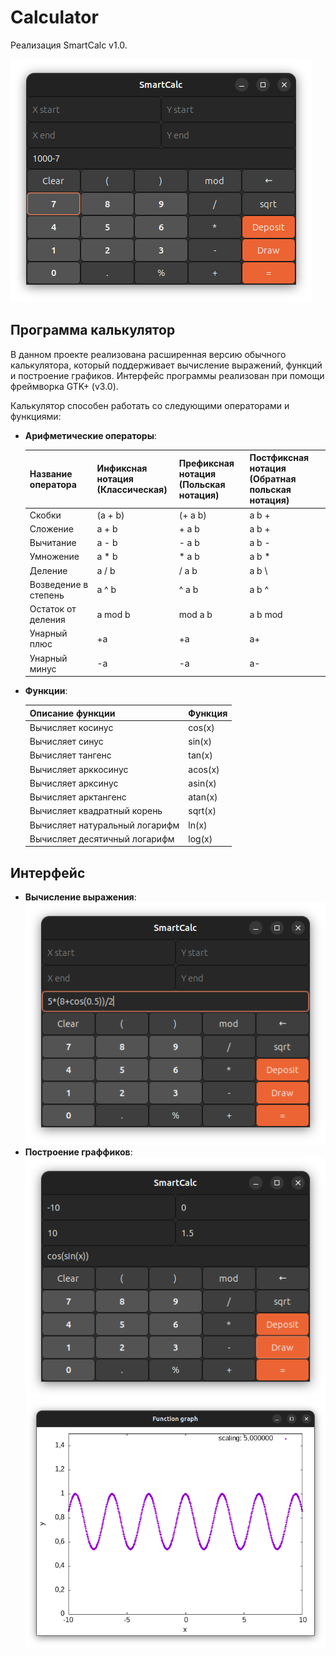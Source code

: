 # Calculator

Реализация SmartCalc v1.0.

![SmartCalc](misc/smartcalc.png)

## Программа калькулятор

В данном проекте реализована расширенная версию обычного калькулятора, который поддерживает вычисление выражений, функций и построение графиков. Интерфейс программы реализован при помощи фреймворка GTK+ (v3.0).

Калькулятор способен работать со следующими операторами и функциями:

- **Арифметические операторы**:

    | Название оператора | Инфиксная нотация <br /> (Классическая) | Префиксная нотация <br /> (Польская нотация) |  Постфиксная нотация <br /> (Обратная польская нотация) |
    | ------ | ------ | ------ | ------ |
    | Скобки | (a + b) | (+ a b) | a b + |
    | Сложение | a + b | + a b | a b + |
    | Вычитание | a - b | - a b | a b - |
    | Умножение | a * b | * a b | a b * |
    | Деление | a / b | / a b | a b \ |
    | Возведение в степень | a ^ b | ^ a b | a b ^ |
    | Остаток от деления | a mod b | mod a b | a b mod |
    | Унарный плюс | +a | +a | a+ |
    | Унарный минус | -a | -a | a- |

- **Функции**:

    | Описание функции | Функция |   
    | ---------------- | ------- |  
    | Вычисляет косинус | cos(x) |   
    | Вычисляет синус | sin(x) |  
    | Вычисляет тангенс | tan(x) |  
    | Вычисляет арккосинус | acos(x) | 
    | Вычисляет арксинус | asin(x) | 
    | Вычисляет арктангенс | atan(x) |
    | Вычисляет квадратный корень | sqrt(x) |
    | Вычисляет натуральный логарифм | ln(x) | 
    | Вычисляет десятичный логарифм | log(x) |

## Интерфейс
- **Вычисление выражения**:
![SmartCalc](misc/smartcalc_calculating_expression.png)
- **Построение граффиков**:
  ![SmartCalc](misc/smartcalc_plotting.png)
  ![SmartCalc](misc/smartcalc_graph.png)
